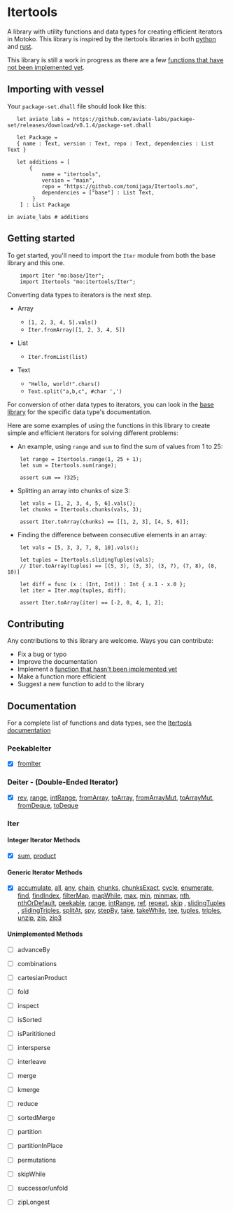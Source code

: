 # Itertools

A library with utility functions and data types for creating efficient iterators in Motoko. This library is inspired by the itertools libraries in both [python](https://github.com/more-itertools/more-itertools) and [rust](https://github.com/rust-itertools/itertools).

This library is still a work in progress as there are a few [functions that have not been implemented yet](#unimplemented-methods). 

 ## Importing with vessel
Your `package-set.dhall` file should look like this:
 ```dhall
    let aviate_labs = https://github.com/aviate-labs/package-set/releases/download/v0.1.4/package-set.dhall

    let Package =
    { name : Text, version : Text, repo : Text, dependencies : List Text }

    let additions = [
        {   
            name = "itertools",
            version = "main",
            repo = "https://github.com/tomijaga/Itertools.mo",
            dependencies = ["base"] : List Text,
         }
     ] : List Package

in aviate_labs # additions

 ```
 ## Getting started

 To get started, you'll need to import the `Iter` module from both the base library and this one.

 ```motoko
     import Iter "mo:base/Iter";
     import Itertools "mo:itertools/Iter";
 ```
 
 Converting data types to iterators is the next step.
 - Array
     - `[1, 2, 3, 4, 5].vals()`
     - `Iter.fromArray([1, 2, 3, 4, 5])`


 - List
     - `Iter.fromList(list)`


 - Text
     - `"Hello, world!".chars()`
     - `Text.split("a,b,c", #char ',')`
  

 For conversion of other data types to iterators, you can look in the [base library](https://internetcomputer.org/docs/current/references/motoko-ref/array) for the specific data type's documentation.


 Here are some examples of using the functions in this library to create simple and 
 efficient iterators for solving different problems:

 - An example, using `range` and `sum` to find the sum of values from 1 to 25:
 
 ```motoko
     let range = Itertools.range(1, 25 + 1);
     let sum = Itertools.sum(range);

     assert sum == ?325;
 ```


 - Splitting an array into chunks of size 3:

 ```motoko
     let vals = [1, 2, 3, 4, 5, 6].vals();
     let chunks = Itertools.chunks(vals, 3);

     assert Iter.toArray(chunks) == [[1, 2, 3], [4, 5, 6]];
 ```

 - Finding the difference between consecutive elements in an array:

 ```motoko
     let vals = [5, 3, 3, 7, 8, 10].vals();
     
     let tuples = Itertools.slidingTuples(vals);
     // Iter.toArray(tuples) == [(5, 3), (3, 3), (3, 7), (7, 8), (8, 10)]
     
     let diff = func (x : (Int, Int)) : Int { x.1 - x.0 };
     let iter = Iter.map(tuples, diff);
 
     assert Iter.toArray(iter) == [-2, 0, 4, 1, 2];
 ```

## Contributing
Any contributions to this library are welcome. 
Ways you can contribute:
- Fix a bug or typo
- Improve the documentation
- Implement a [function that hasn't been implemented yet](#unimplemented-methods)
- Make a function more efficient
- Suggest a new function to add to the library
  

## Documentation 
For a complete list of functions and data types, see the [Itertools documentation](https://tomijaga.github.io/Itertools.mo/index.html)


### PeekableIter

- [x] [fromIter](https://tomijaga.github.io/Itertools.mo/PeekableIter.html#fromIter)
  
### Deiter - (Double-Ended Iterator)

- [x] [rev](https://tomijaga.github.io/Itertools.mo/Deiter.html#rev), [range](https://tomijaga.github.io/Itertools.mo/Deiter.html#range), [intRange](https://tomijaga.github.io/Itertools.mo/Deiter.html#intRange), [fromArray](https://tomijaga.github.io/Itertools.mo/Deiter.html#fromArray), [toArray](https://tomijaga.github.io/Itertools.mo/Deiter.html#toArray), [fromArrayMut](https://tomijaga.github.io/Itertools.mo/Deiter.html#fromArrayMut), [toArrayMut](https://tomijaga.github.io/Itertools.mo/Deiter.html#toArrayMut), [fromDeque](https://tomijaga.github.io/Itertools.mo/Deiter.html#fromDeque), [toDeque](https://tomijaga.github.io/Itertools.mo/Deiter.html#toDeque)

### Iter

#### Integer Iterator Methods

- [x] [sum](https://tomijaga.github.io/Itertools.mo/Iter.html#sum), [product](https://tomijaga.github.io/Itertools.mo/Iter.html#product)

#### Generic Iterator Methods

- [x] [accumulate](https://tomijaga.github.io/Itertools.mo/Iter.html#accumulate), [all](https://tomijaga.github.io/Itertools.mo/Iter.html#all), [any](https://tomijaga.github.io/Itertools.mo/Iter.html#any), [chain](https://tomijaga.github.io/Itertools.mo/Iter.html#chain), [chunks](https://tomijaga.github.io/Itertools.mo/Iter.html#chunks), [chunksExact](https://tomijaga.github.io/Itertools.mo/Iter.html#chunksExact), [cycle](https://tomijaga.github.io/Itertools.mo/Iter.html#cycle), [enumerate](https://tomijaga.github.io/Itertools.mo/Iter.html#enumerate), [find](https://tomijaga.github.io/Itertools.mo/Iter.html#find), [findIndex](https://tomijaga.github.io/Itertools.mo/Iter.html#findIndex), [filterMap](https://tomijaga.github.io/Itertools.mo/Iter.html#filterMap), [mapWhile](https://tomijaga.github.io/Itertools.mo/Iter.html#mapWhile), [max](https://tomijaga.github.io/Itertools.mo/Iter.html#max), [min](https://tomijaga.github.io/Itertools.mo/Iter.html#min), [minmax](https://tomijaga.github.io/Itertools.mo/Iter.html#minmax), [nth](https://tomijaga.github.io/Itertools.mo/Iter.html#nth), [nthOrDefault](https://tomijaga.github.io/Itertools.mo/Iter.html#nthOrDefault), [peekable](https://tomijaga.github.io/Itertools.mo/Iter.html#peekable), [range](https://tomijaga.github.io/Itertools.mo/Iter.html#range), [intRange](https://tomijaga.github.io/Itertools.mo/Iter.html#intRange), [ref](https://tomijaga.github.io/Itertools.mo/Iter.html#ref), [repeat](https://tomijaga.github.io/Itertools.mo/Iter.html#repeat), [skip](https://tomijaga.github.io/Itertools.mo/Iter.html#skip)
, [slidingTuples](https://tomijaga.github.io/Itertools.mo/Iter.html#slidingTuples)
, [slidingTriples](https://tomijaga.github.io/Itertools.mo/Iter.html#slidingTriples), [splitAt](https://tomijaga.github.io/Itertools.mo/Iter.html#splitAt), [spy](https://tomijaga.github.io/Itertools.mo/Iter.html#spy), [stepBy](https://tomijaga.github.io/Itertools.mo/Iter.html#stepBy), [take](https://tomijaga.github.io/Itertools.mo/Iter.html#take), [takeWhile](https://tomijaga.github.io/Itertools.mo/Iter.html#takeWhile), [tee](https://tomijaga.github.io/Itertools.mo/Iter.html#tee), [tuples](https://tomijaga.github.io/Itertools.mo/Iter.html#tuples), [triples](https://tomijaga.github.io/Itertools.mo/Iter.html#triples), [unzip](https://tomijaga.github.io/Itertools.mo/Iter.html#unzip), [zip](https://tomijaga.github.io/Itertools.mo/Iter.html#zip), [zip3](https://tomijaga.github.io/Itertools.mo/Iter.html#zip3)

#### Unimplemented Methods

- [ ] advanceBy
  
- [ ] combinations
  
- [ ] cartesianProduct

- [ ] fold

- [ ] inspect

- [ ] isSorted

- [ ] isParititioned

- [ ] intersperse

- [ ] interleave

- [ ] merge

- [ ] kmerge

- [ ] reduce

- [ ] sortedMerge

- [ ] partition

- [ ] partitionInPlace

- [ ] permutations

- [ ] skipWhile

- [ ] successor/unfold

- [ ] zipLongest

